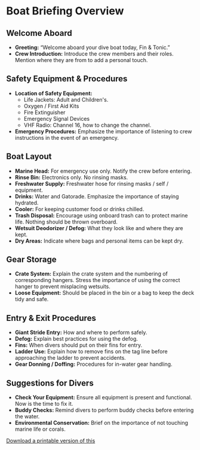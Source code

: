 # Boat Briefing Overview

## Welcome Aboard

- **Greeting:** “Welcome aboard your dive boat today, Fin & Tonic.”
- **Crew Introduction:** Introduce the crew members and their roles. Mention where they are from to add a personal touch.

## Safety Equipment & Procedures

- **Location of Safety Equipment:**
    - Life Jackets: Adult and Children's.
    - Oxygen / First Aid Kits
    - Fire Extinguisher
    - Emergency Signal Devices
    - VHF Radio: Channel 16, how to change the channel.
- **Emergency Procedures:** Emphasize the importance of listening to crew instructions in the event of an emergency.

## Boat Layout

- **Marine Head:** For emergency use only. Notify the crew before entering.
- **Rinse Bin:** Electronics only. No rinsing masks.
- **Freshwater Supply:** Freshwater hose for rinsing masks / self / equipment.
- **Drinks:** Water and Gatorade. Emphasize the importance of staying hydrated.
- **Cooler:** For keeping customer food or drinks chilled.
- **Trash Disposal:** Encourage using onboard trash can to protect marine life. Nothing should be thrown overboard.
- **Wetsuit Deodorizer / Defog:** What they look like and where they are kept.
- **Dry Areas:** Indicate where bags and personal items can be kept dry.

## Gear Storage

- **Crate System:** Explain the crate system and the numbering of corresponding hangers. Stress the importance of using the correct hanger to prevent misplacing wetsuits.
- **Loose Equipment:** Should be placed in the bin or a bag to keep the deck tidy and safe.

## Entry & Exit Procedures

- **Giant Stride Entry:** How and where to perform safely.
- **Defog:** Explain best practices for using the defog.
- **Fins:** When divers should put on their fins for entry.
- **Ladder Use:** Explain how to remove fins on the tag line before approaching the ladder to prevent accidents.
- **Gear Donning / Doffing:** Procedures for in-water gear handling.

## Suggestions for Divers

- **Check Your Equipment:** Ensure all equipment is present and functional. Now is the time to fix it.
- **Buddy Checks:** Remind divers to perform buddy checks before entering the water.
- **Environmental Conservation:** Brief on the importance of not touching marine life or corals.

[Download a printable version of this](../files/Boat%20Briefing.pdf)